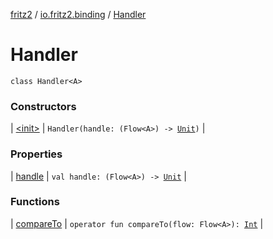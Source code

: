 [fritz2](../../index.md) / [io.fritz2.binding](../index.md) / [Handler](./index.md)

# Handler

`class Handler<A>`

### Constructors

| [&lt;init&gt;](-init-.md) | `Handler(handle: (Flow<A>) -> `[`Unit`](https://kotlinlang.org/api/latest/jvm/stdlib/kotlin/-unit/index.html)`)` |

### Properties

| [handle](handle.md) | `val handle: (Flow<A>) -> `[`Unit`](https://kotlinlang.org/api/latest/jvm/stdlib/kotlin/-unit/index.html) |

### Functions

| [compareTo](compare-to.md) | `operator fun compareTo(flow: Flow<A>): `[`Int`](https://kotlinlang.org/api/latest/jvm/stdlib/kotlin/-int/index.html) |

